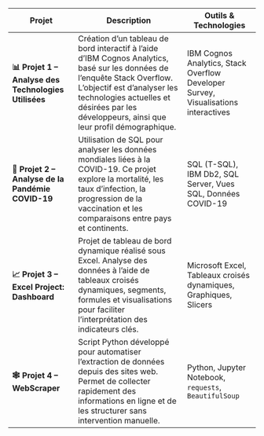 | Projet                                               | Description                                                                                                                                                                                                                                             | Outils & Technologies                                                              |
| ---------------------------------------------------- | ------------------------------------------------------------------------------------------------------------------------------------------------------------------------------------------------------------------------------------------------------- | ---------------------------------------------------------------------------------- |
| **📊 Projet 1 – Analyse des Technologies Utilisées** | Création d’un tableau de bord interactif à l’aide d’IBM Cognos Analytics, basé sur les données de l’enquête Stack Overflow. L’objectif est d’analyser les technologies actuelles et désirées par les développeurs, ainsi que leur profil démographique. | IBM Cognos Analytics, Stack Overflow Developer Survey, Visualisations interactives |
| **🦠 Projet 2 – Analyse de la Pandémie COVID-19**    | Utilisation de SQL pour analyser les données mondiales liées à la COVID-19. Ce projet explore la mortalité, les taux d’infection, la progression de la vaccination et les comparaisons entre pays et continents.                                        | SQL (T-SQL), IBM Db2, SQL Server, Vues SQL, Données COVID-19                       |
| **📈 Projet 3 – Excel Project: Dashboard**           | Projet de tableau de bord dynamique réalisé sous Excel. Analyse des données à l’aide de tableaux croisés dynamiques, segments, formules et visualisations pour faciliter l’interprétation des indicateurs clés.                                         | Microsoft Excel, Tableaux croisés dynamiques, Graphiques, Slicers                  |
| **🕸️ Projet 4 – WebScraper**                        | Script Python développé pour automatiser l’extraction de données depuis des sites web. Permet de collecter rapidement des informations en ligne et de les structurer sans intervention manuelle.                                                        | Python, Jupyter Notebook, `requests`, `BeautifulSoup`                              |
